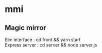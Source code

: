 # mmi

## Magic mirror

Elm interface : cd front && yarn start  
Express server : cd server && node server.js
